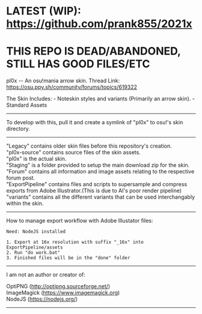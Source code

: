 # LATEST (WIP): https://github.com/prank855/2021x
# THIS REPO IS DEAD/ABANDONED, STILL HAS GOOD FILES/ETC
pl0x -- An osu!mania arrow skin.
Thread Link: https://osu.ppy.sh/community/forums/topics/619322

The Skin Includes:
	- Noteskin styles and variants (Primarily an arrow skin).
	- Standard Assets
	
--------------------------------------------------------------

To develop with this, pull it and create a symlink of "pl0x" to osu!'s skin directory.

--------------------------------------------------------------

"Legacy" contains older skin files before this repository's creation.  
"pl0x-source" contains source files of the skin assets.  
"pl0x" is the actual skin.  
"Staging" is a folder provided to setup the main download zip for the skin.
"Forum" contains all information and image assets relating to the respective forum post.  
"ExportPipeline" contains files and scripts to supersample and compress exports from Adobe Illustrator.(This is due to AI's poor render pipeline)    
"variants" contains all the different variants that can be used interchangably within the skin.  

--------------------------------------------------------------

How to manage export workflow with Adobe Illustator files:
	
	Need: NodeJS installed

	1. Export at 16x resolution with suffix "_16x" into ExportPipeline/assets
	2. Run "do work.bat"
	3. Finished files will be in the "done" folder

--------------------------------------------------------------	
	
I am not an author or creator of:

OptiPNG (http://optipng.sourceforge.net/)  
ImageMagick (https://www.imagemagick.org)  
NodeJS (https://nodejs.org/)  

--------------------------------------------------------------
